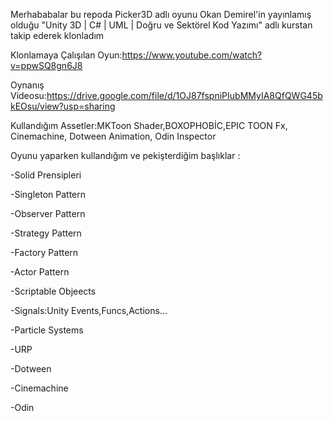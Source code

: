 Merhababalar bu repoda Picker3D adlı oyunu Okan Demirel'in yayınlamış olduğu "Unity 3D | C# | UML | Doğru ve Sektörel Kod Yazımı" adlı kurstan takip ederek klonladım

Klonlamaya Çalışılan Oyun:https://www.youtube.com/watch?v=ppwSQ8gn6J8

Oynanış Videosu:https://drive.google.com/file/d/1OJ87fspniPIubMMyIA8QfQWG45bkEOsu/view?usp=sharing

Kullandığım Assetler:MKToon Shader,BOXOPHOBİC,EPIC TOON Fx, Cinemachine, Dotween Animation, Odin Inspector

Oyunu yaparken kullandığım ve pekişterdiğim başlıklar :

-Solid Prensipleri

-Singleton Pattern

-Observer Pattern

-Strategy Pattern

-Factory Pattern

-Actor Pattern

-Scriptable Objeects

-Signals:Unity Events,Funcs,Actions...

-Particle Systems

-URP

-Dotween

-Cinemachine

-Odin
